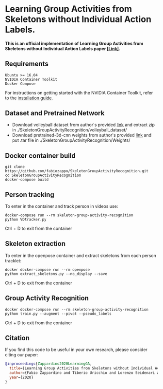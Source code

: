 # Learning Group Activities from Skeletons without Individual Action Labels.
#### This is an official implementation of Learning Group Activities from Skeletons without Individual Action Labels paper [[Link]](http://www.micc.unifi.it/seidenari/publication/icpr-2020-1/icpr-2020-1.pdf).

## Requirements
```
Ubuntu >= 16.04
NVIDIA Container Toolkit
Docker Compose
```
For instructions on getting started with the NVIDIA Container Toolkit, refer to the [installation guide](https://docs.nvidia.com/datacenter/cloud-native/container-toolkit/install-guide.html#docker).

## Dataset and Pretrained Network
- Download volleyball dataset from author's provided [link](http://vml.cs.sfu.ca/wp-content/uploads/volleyballdataset/volleyball.zip) and extract zip in ./SkeletonGroupActivityRecognition/volleyball_dataset/ 
- Download pretrained-3d-cnn weights from author's provided [link](https://drive.google.com/drive/folders/1u_l-yvhS0shpW6e0tCiqPE7Bd1qQZKdD) and put .tar file in ./SkeletonGroupActivityRecognition/Weights/

## Docker container build
```
git clone https://github.com/fabiozappo/SkeletonGroupActivityRecognition.git 
cd SkeletonGroupActivityRecognition
docker-compose build
```

## Person tracking
To enter in the container and track person in videos use:
```
docker-compose run --rm skeleton-group-activity-recognition
python VDtracker.py
```
Ctrl + D to exit from the container

## Skeleton extraction 
To enter in the openpose container and extract skeletons from each person tracklet:
```
docker docker-compose run --rm openpose 
python extract_skeletons.py --no_display --save
```
Ctrl + D to exit from the container


## Group Activity Recognition
```
docker docker-compose run --rm skeleton-group-activity-recognition 
python train.py --augment --pivot --pseudo_labels
```
Ctrl + D to exit from the container

## Citation
If you find this code to be useful in your own research, please consider citing our paper:
```bib
@inproceedings{Zappardino2020LearningGA,
  title={Learning Group Activities from Skeletons without Individual Action Labels},
  author={Fabio Zappardino and Tiberio Uricchio and Lorenzo Seidenari and A. D. Bimbo},
  year={2020}
}
```

